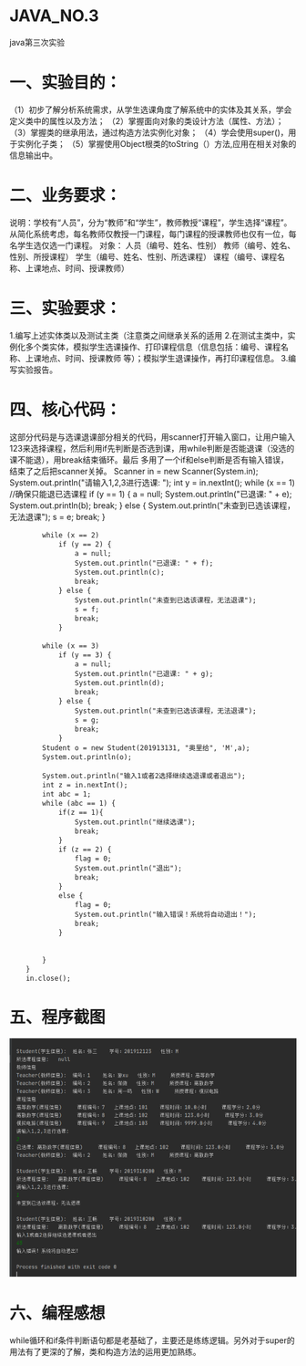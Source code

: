 # JAVA_NO.3
java第三次实验

一、实验目的：
=
（1）初步了解分析系统需求，从学生选课角度了解系统中的实体及其关系，学会定义类中的属性以及方法；
（2）掌握面向对象的类设计方法（属性、方法）；
（3）掌握类的继承用法，通过构造方法实例化对象；
（4）学会使用super()，用于实例化子类；
（5）掌握使用Object根类的toString（）方法,应用在相关对象的信息输出中。

二、业务要求：
=
说明：学校有“人员”，分为“教师”和“学生”，教师教授“课程”，学生选择“课程”。从简化系统考虑，每名教师仅教授一门课程，每门课程的授课教师也仅有一位，每名学生选仅选一门课程。
对象：
人员（编号、姓名、性别）
教师（编号、姓名、性别、所授课程）
学生（编号、姓名、性别、所选课程）
课程（编号、课程名称、上课地点、时间、授课教师）

三、实验要求：
=
1.编写上述实体类以及测试主类（注意类之间继承关系的适用
2.在测试主类中，实例化多个类实体，模拟学生选课操作、打印课程信息（信息包括：编号、课程名称、上课地点、时间、授课教师 等）；模拟学生退课操作，再打印课程信息。
3.编写实验报告。
            
四、核心代码：
=
这部分代码是与选课退课部分相关的代码，用scanner打开输入窗口，让用户输入123来选择课程，然后利用if先判断是否选到课，用while判断是否能退课（没选的课不能退），用break结束循环。最后         多用了一个if和else判断是否有输入错误，结束了之后把scanner关掉。
            Scanner in = new Scanner(System.in);
            System.out.println("请输入1,2,3进行选课: ");
            int y = in.nextInt();
            while (x == 1)      //确保只能退已选课程
                if (y == 1) {
                    a = null;
                    System.out.println("已退课: " + e);
                    System.out.println(b);
                    break;
                } else {
                    System.out.println("未查到已选该课程，无法退课");
                    s = e;
                    break;
                }

            while (x == 2)
                if (y == 2) {
                    a = null;
                    System.out.println("已退课: " + f);
                    System.out.println(c);
                    break;
                } else {
                    System.out.println("未查到已选该课程，无法退课");
                    s = f;
                    break;
                }

            while (x == 3)
                if (y == 3) {
                    a = null;
                    System.out.println("已退课: " + g);
                    System.out.println(d);
                    break;
                } else {
                    System.out.println("未查到已选该课程，无法退课");
                    s = g;
                    break;
                }
            Student o = new Student(201913131, "奥里给", 'M',a);
            System.out.println(o);

            System.out.println("输入1或者2选择继续选退课或者退出");
            int z = in.nextInt();
            int abc = 1;
            while (abc == 1) {
                if(z == 1){
                    System.out.println("继续选课");
                    break;
                }
                if (z == 2) {
                    flag = 0;
                    System.out.println("退出");
                    break;
                }
                else {
                    flag = 0;
                    System.out.println("输入错误！系统将自动退出！");
                    break;
                }


            }
        }
        in.close();
五、程序截图
=
![image](https://github.com/kuai364354200/JAVA_NO.3/blob/main/QQ%E5%9B%BE%E7%89%8720201025224026.png)

六、编程感想
=
while循环和if条件判断语句都是老基础了，主要还是练练逻辑。另外对于super的用法有了更深的了解，类和构造方法的运用更加熟练。
